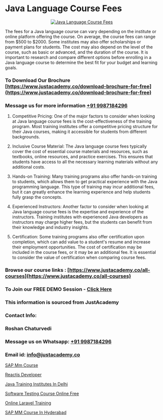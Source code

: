 # Java Language Course Fees

<p align="center">
  <a href="https://justacademy.co/course-detail/core-java-training">
    <img src="https://justacademy.co/storage2/course_image/1677245426_course_image.webp" alt="Java Language Course Fees">
  </a>
</p>


The fees for a Java language course can vary depending on the institute or online platform offering the course. On average, the course fees can range from $500 to $2000. Some institutes may also offer scholarships or payment plans for students. The cost may also depend on the level of the course, such as basic or advanced, and the duration of the course. It is important to research and compare different options before enrolling in a Java language course to determine the best fit for your budget and learning goals. 
### To Download Our Brochure [https://www.justacademy.co/download-brochure-for-free](https://www.justacademy.co/download-brochure-for-free)
### Message us for more information [+91 9987184296](https://api.whatsapp.com/send?phone=919987184296)
1) Competitive Pricing: One of the major factors to consider when looking at Java language course fees is the cost-effectiveness of the training program. Most training institutes offer a competitive pricing structure for their Java courses, making it accessible for students from different backgrounds.

2) Inclusive Course Material: The Java language course fees typically cover the cost of essential course materials and resources, such as textbooks, online resources, and practice exercises. This ensures that students have access to all the necessary learning materials without any additional costs.

3) Hands-on Training: Many training programs also offer hands-on training to students, which allows them to get practical experience with the Java programming language. This type of training may incur additional fees, but it can greatly enhance the learning experience and help students fully grasp the concepts.

4) Experienced Instructors: Another factor to consider when looking at Java language course fees is the expertise and experience of the instructors. Training institutes with experienced Java developers as instructors may charge higher fees, but the students can benefit from their knowledge and industry insights.

5) Certification: Some training programs also offer certification upon completion, which can add value to a student's resume and increase their employment opportunities. The cost of certification may be included in the course fees, or it may be an additional fee. It is essential to consider the value of certification when comparing course fees.

### Browse our course links : [https://www.justacademy.co/all-courses](https://www.justacademy.co/all-courses) 
### To Join our FREE DEMO Session - [Click Here](https://www.justacademy.co/register-for-course-demo)


### This information is sourced from JustAcademy
### Contact Info:
### Roshan Chaturvedi
### Message us on Whatsapp: [+91 9987184296](https://api.whatsapp.com/send?phone=919987184296)
### Email id: [info@justacademy.co](mailto:info@justacademy.co)
                
[SAP Mm Course](https://www.linkedin.com/pulse/sap-mm-course-justacademy-beangaluru-qxjaf/)

[Reactjs Developer](https://www.linkedin.com/pulse/reactjs-developer-justacademy-houston-ch62f?trackingId=Ib4FlsFXpfjyBIgAkqJ4Pw%3D%3D&lipi=urn%3Ali%3Apage%3Ad_flagship3_company_admin%3B5RzDF0CIQxuDMHcL3MgYhA%3D%3D)

[Java Training Institutes In Delhi](https://medium.com/@shivamja27/java-training-institutes-in-delhi-0fbcb002b5ab)

[Software Testing Course Online Free](https://medium.com/@sagarawat89/software-testing-course-online-free-321236519ca8)

[Online Laravel Training](https://justacademyin.github.io/Articles/Online-Laravel-Training)

[SAP MM Course In Hyderabad](https://justacademyin.github.io/Articles/SAP-MM-Course-In-Hyderabad)

